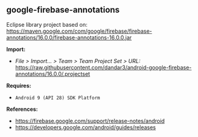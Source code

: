 ## google-firebase-annotations

Eclipse library project based on:<br/>
https://maven.google.com/com/google/firebase/firebase-annotations/16.0.0/firebase-annotations-16.0.0.jar

**Import:**
- _File > Import... > Team > Team Project Set > URL:_<br/>
  https://raw.githubusercontent.com/dandar3/android-google-firebase-annotations/16.0.0/.projectset

**Requires:**
- `Android 9 (API 28) SDK Platform`

**References:**
- https://firebase.google.com/support/release-notes/android
- https://developers.google.com/android/guides/releases